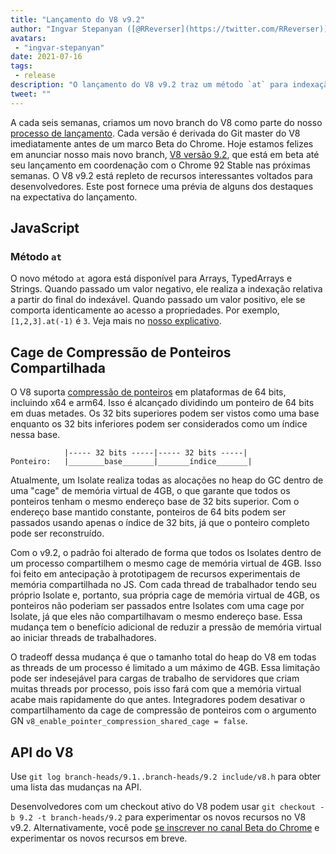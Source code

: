 ```yaml
---
title: "Lançamento do V8 v9.2"
author: "Ingvar Stepanyan ([@RReverser](https://twitter.com/RReverser))"
avatars: 
 - "ingvar-stepanyan"
date: 2021-07-16
tags: 
 - release
description: "O lançamento do V8 v9.2 traz um método `at` para indexação relativa e melhorias na compressão de ponteiros."
tweet: ""
---
```

A cada seis semanas, criamos um novo branch do V8 como parte do nosso [processo de lançamento](https://v8.dev/docs/release-process). Cada versão é derivada do Git master do V8 imediatamente antes de um marco Beta do Chrome. Hoje estamos felizes em anunciar nosso mais novo branch, [V8 versão 9.2](https://chromium.googlesource.com/v8/v8.git/+log/branch-heads/9.2), que está em beta até seu lançamento em coordenação com o Chrome 92 Stable nas próximas semanas. O V8 v9.2 está repleto de recursos interessantes voltados para desenvolvedores. Este post fornece uma prévia de alguns dos destaques na expectativa do lançamento.

<!--truncate-->
## JavaScript

### Método `at`

O novo método `at` agora está disponível para Arrays, TypedArrays e Strings. Quando passado um valor negativo, ele realiza a indexação relativa a partir do final do indexável. Quando passado um valor positivo, ele se comporta identicamente ao acesso a propriedades. Por exemplo, `[1,2,3].at(-1)` é `3`. Veja mais no [nosso explicativo](https://v8.dev/features/at-method).

## Cage de Compressão de Ponteiros Compartilhada

O V8 suporta [compressão de ponteiros](https://v8.dev/blog/pointer-compression) em plataformas de 64 bits, incluindo x64 e arm64. Isso é alcançado dividindo um ponteiro de 64 bits em duas metades. Os 32 bits superiores podem ser vistos como uma base enquanto os 32 bits inferiores podem ser considerados como um índice nessa base.

```
            |----- 32 bits -----|----- 32 bits -----|
Ponteiro:   |________base_______|_______índice_______|
```

Atualmente, um Isolate realiza todas as alocações no heap do GC dentro de uma "cage" de memória virtual de 4GB, o que garante que todos os ponteiros tenham o mesmo endereço base de 32 bits superior. Com o endereço base mantido constante, ponteiros de 64 bits podem ser passados usando apenas o índice de 32 bits, já que o ponteiro completo pode ser reconstruído.

Com o v9.2, o padrão foi alterado de forma que todos os Isolates dentro de um processo compartilhem o mesmo cage de memória virtual de 4GB. Isso foi feito em antecipação à prototipagem de recursos experimentais de memória compartilhada no JS. Com cada thread de trabalhador tendo seu próprio Isolate e, portanto, sua própria cage de memória virtual de 4GB, os ponteiros não poderiam ser passados entre Isolates com uma cage por Isolate, já que eles não compartilhavam o mesmo endereço base. Essa mudança tem o benefício adicional de reduzir a pressão de memória virtual ao iniciar threads de trabalhadores.

O tradeoff dessa mudança é que o tamanho total do heap do V8 em todas as threads de um processo é limitado a um máximo de 4GB. Essa limitação pode ser indesejável para cargas de trabalho de servidores que criam muitas threads por processo, pois isso fará com que a memória virtual acabe mais rapidamente do que antes. Integradores podem desativar o compartilhamento da cage de compressão de ponteiros com o argumento GN `v8_enable_pointer_compression_shared_cage = false`.

## API do V8

Use `git log branch-heads/9.1..branch-heads/9.2 include/v8.h` para obter uma lista das mudanças na API.

Desenvolvedores com um checkout ativo do V8 podem usar `git checkout -b 9.2 -t branch-heads/9.2` para experimentar os novos recursos no V8 v9.2. Alternativamente, você pode [se inscrever no canal Beta do Chrome](https://www.google.com/chrome/browser/beta.html) e experimentar os novos recursos em breve.
